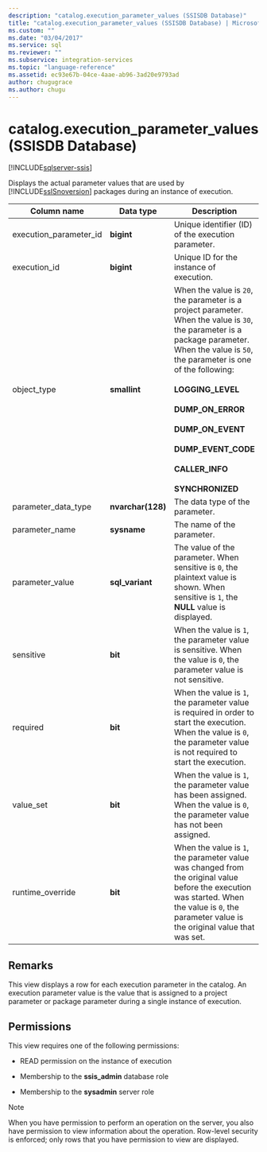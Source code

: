 ```yaml
---
description: "catalog.execution_parameter_values (SSISDB Database)"
title: "catalog.execution_parameter_values (SSISDB Database) | Microsoft Docs"
ms.custom: ""
ms.date: "03/04/2017"
ms.service: sql
ms.reviewer: ""
ms.subservice: integration-services
ms.topic: "language-reference"
ms.assetid: ec93e67b-04ce-4aae-ab96-3ad20e9793ad
author: chugugrace
ms.author: chugu
---
```

# catalog.execution_parameter_values (SSISDB Database)

[!INCLUDE[sqlserver-ssis](../../includes/applies-to-version/sqlserver-ssis.md)]

  Displays the actual parameter values that are used by [!INCLUDE[ssISnoversion](../../includes/ssisnoversion-md.md)] packages during an instance of execution.  
  
|Column name|Data type|Description|  
|-----------------|---------------|-----------------|  
|execution_parameter_id|**bigint**|Unique identifier (ID) of the execution parameter.|  
|execution_id|**bigint**|Unique ID for the instance of execution.|  
|object_type|**smallint**|When the value is `20`, the parameter is a project parameter. When the value is `30`, the parameter is a package parameter. When the value is `50`, the parameter is one of the following:<br /><br /> **LOGGING_LEVEL**<br /><br /> **DUMP_ON_ERROR**<br /><br /> **DUMP_ON_EVENT**<br /><br /> **DUMP_EVENT_CODE**<br /><br /> **CALLER_INFO**<br /><br /> **SYNCHRONIZED**|  
|parameter_data_type|**nvarchar(128)**|The data type of the parameter.|  
|parameter_name|**sysname**|The name of the parameter.|  
|parameter_value|**sql_variant**|The value of the parameter. When sensitive is `0`, the plaintext value is shown. When sensitive is `1`, the **NULL** value is displayed.|  
|sensitive|**bit**|When the value is `1`, the parameter value is sensitive. When the value is `0`, the parameter value is not sensitive.|  
|required|**bit**|When the value is `1`, the parameter value is required in order to start the execution. When the value is `0`, the parameter value is not required to start the execution.|  
|value_set|**bit**|When the value is `1`, the parameter value has been assigned. When the value is `0`, the parameter value has not been assigned.|  
|runtime_override|**bit**|When the value is `1`, the parameter value was changed from the original value before the execution was started. When the value is `0`, the parameter value is the original value that was set.|  
  
## Remarks  
 This view displays a row for each execution parameter in the catalog. An execution parameter value is the value that is assigned to a project parameter or package parameter during a single instance of execution.  
  
## Permissions  
 This view requires one of the following permissions:  
  
-   READ permission on the instance of execution  
  
-   Membership to the **ssis_admin** database role  
  
-   Membership to the **sysadmin** server role  
  
> [!NOTE]  
>  When you have permission to perform an operation on the server, you also have permission to view information about the operation. Row-level security is enforced; only rows that you have permission to view are displayed.  
  
  
